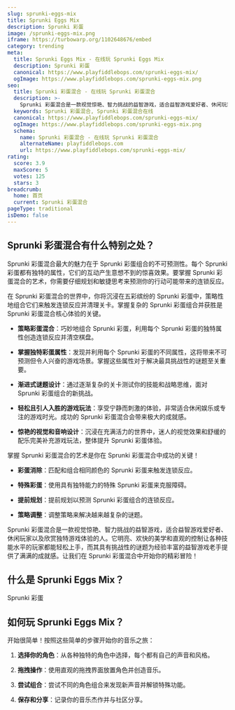 ```yaml
---
slug: sprunki-eggs-mix
title: Sprunki Eggs Mix
description: Sprunki 彩蛋
image: /sprunki-eggs-mix.png
iframe: https://turbowarp.org/1102648676/embed
category: trending
meta:
  title: Sprunki Eggs Mix - 在线玩 Sprunki Eggs Mix
  description: Sprunki 彩蛋
  canonical: https://www.playfiddlebops.com/sprunki-eggs-mix/
  ogImage: https://www.playfiddlebops.com/sprunki-eggs-mix.png
seo:
  title: Sprunki 彩蛋混合 - 在线玩 Sprunki 彩蛋混合
  description: >-
    Sprunki 彩蛋混合是一款视觉惊艳、智力挑战的益智游戏，适合益智游戏爱好者、休闲玩家以及欣赏独特游戏体验的人。
  keywords: Sprunki 彩蛋混合, Sprunki 彩蛋混合在线
  canonical: https://www.playfiddlebops.com/sprunki-eggs-mix/
  ogImage: https://www.playfiddlebops.com/sprunki-eggs-mix.png
  schema:
    name: Sprunki 彩蛋混合 - 在线玩 Sprunki 彩蛋混合
    alternateName: playfiddlebops.com
    url: https://www.playfiddlebops.com/sprunki-eggs-mix/
rating:
  score: 3.9
  maxScore: 5
  votes: 125
  stars: 3
breadcrumb:
  home: 首页
  current: Sprunki 彩蛋混合
pageType: traditional
isDemo: false
---
```


## Sprunki 彩蛋混合有什么特别之处？

Sprunki 彩蛋混合最大的魅力在于 Sprunki 彩蛋组合的不可预测性。每个 Sprunki 彩蛋都有独特的属性，它们的互动产生意想不到的惊喜效果。要掌握 Sprunki 彩蛋混合的艺术，你需要仔细规划和敏捷思考来预测你的行动可能带来的连锁反应。

在 Sprunki 彩蛋混合的世界中，你将沉浸在五彩缤纷的 Sprunki 彩蛋中，策略性地组合它们来触发连锁反应并清理关卡。掌握复杂的 Sprunki 彩蛋组合并获胜是 Sprunki 彩蛋混合核心体验的关键。

- **策略彩蛋混合**：巧妙地组合 Sprunki 彩蛋，利用每个 Sprunki 彩蛋的独特属性创造连锁反应并清空棋盘。

- **掌握独特彩蛋属性**：发现并利用每个 Sprunki 彩蛋的不同属性，这将带来不可预测但令人兴奋的游戏场景。掌握这些属性对于解决最具挑战性的谜题至关重要。

- **渐进式谜题设计**：通过逐渐复杂的关卡测试你的技能和战略思维，面对 Sprunki 彩蛋组合的新挑战。

- **轻松且引人入胜的游戏玩法**：享受宁静而刺激的体验，非常适合休闲娱乐或专注的游戏时光。成功的 Sprunki 彩蛋混合会带来极大的成就感。

- **惊艳的视觉和音响设计**：沉浸在充满活力的世界中，迷人的视觉效果和舒缓的配乐完美补充游戏玩法，整体提升 Sprunki 彩蛋体验。

掌握 Sprunki 彩蛋混合的艺术是你在 Sprunki 彩蛋混合中成功的关键！

- **彩蛋消除**：匹配和组合相同颜色的 Sprunki 彩蛋来触发连锁反应。

- **特殊彩蛋**：使用具有独特能力的特殊 Sprunki 彩蛋来克服障碍。

- **提前规划**：提前规划以预测 Sprunki 彩蛋组合的连锁反应。

- **策略调整**：调整策略来解决越来越复杂的谜题。

Sprunki 彩蛋混合是一款视觉惊艳、智力挑战的益智游戏，适合益智游戏爱好者、休闲玩家以及欣赏独特游戏体验的人。它明亮、欢快的美学和直观的控制让各种技能水平的玩家都能轻松上手，而其具有挑战性的谜题为经验丰富的益智游戏老手提供了满满的成就感。让我们在 Sprunki 彩蛋混合中开始你的精彩冒险！

## 什么是 Sprunki Eggs Mix？

Sprunki 彩蛋

## 如何玩 Sprunki Eggs Mix？

开始很简单！按照这些简单的步骤开始你的音乐之旅：

1. **选择你的角色**：从各种独特的角色中选择，每个都有自己的声音和风格。

1. **拖拽操作**：使用直观的拖拽界面放置角色并创造音乐。

1. **尝试组合**：尝试不同的角色组合来发现新声音并解锁特殊功能。

1. **保存和分享**：记录你的音乐杰作并与社区分享。